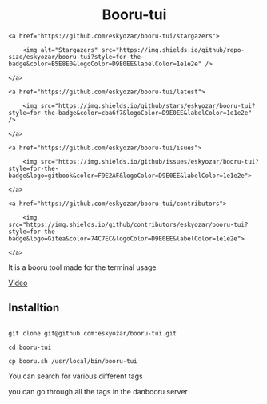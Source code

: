 <h1 align="center">Booru-tui</h1>

<p align="center">

    <a href="https://github.com/eskyozar/booru-tui/stargazers">

        <img alt="Stargazers" src="https://img.shields.io/github/repo-size/eskyozar/booru-tui?style=for-the-badge&color=B5E8E0&logoColor=D9E0EE&labelColor=1e1e2e" />

    </a>

    <a href="https://github.com/eskyozar/booru-tui/latest">

        <img src="https://img.shields.io/github/stars/eskyozar/booru-tui?style=for-the-badge&color=cba6f7&logoColor=D9E0EE&labelColor=1e1e2e" />
    
    </a>
   
    <a href="https://github.com/eskyozar/booru-tui/isues">

        <img src="https://img.shields.io/github/issues/eskyozar/booru-tui?style=for-the-badge&logo=gitbook&color=F9E2AF&logoColor=D9E0EE&labelColor=1e1e2e">

    </a>

    <a href="https://github.com/eskyozar/booru-tui/contributors">

        <img src="https://img.shields.io/github/contributors/eskyozar/booru-tui?style=for-the-badge&logo=Gitea&color=74C7EC&logoColor=D9E0EE&labelColor=1e1e2e">

    </a>


</p>

It is a booru tool made for the terminal usage 

[Video](videos/2023-03-04%2016-57-52.mp4)

## Installtion

```

git clone git@github.com:eskyozar/booru-tui.git

cd booru-tui

cp booru.sh /usr/local/bin/booru-tui

```

You can search for various different tags 

you can go through all the tags in the danbooru server
